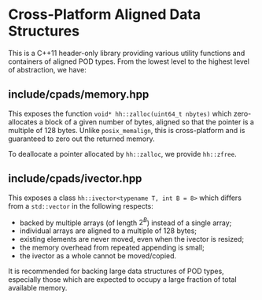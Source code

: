 
Cross-Platform Aligned Data Structures
======================================

This is a C++11 header-only library providing various utility functions
and containers of aligned POD types. From the lowest level to the highest
level of abstraction, we have:

include/cpads/memory.hpp
------------------------

This exposes the function `void* hh::zalloc(uint64_t nbytes)` which
zero-allocates a block of a given number of bytes, aligned so that the
pointer is a multiple of 128 bytes. Unlike `posix_memalign`, this is
cross-platform and is guaranteed to zero out the returned memory.

To deallocate a pointer allocated by `hh::zalloc`, we provide `hh::zfree`.

include/cpads/ivector.hpp
-------------------------

This exposes a class `hh::ivector<typename T, int B = 8>` which differs
from a `std::vector` in the following respects:

 - backed by multiple arrays (of length $`2^B`$) instead of a single array;
 - individual arrays are aligned to a multiple of 128 bytes;
 - existing elements are never moved, even when the ivector is resized;
 - the memory overhead from repeated appending is small;
 - the ivector as a whole cannot be moved/copied.

It is recommended for backing large data structures of POD types, especially
those which are expected to occupy a large fraction of total available memory.


